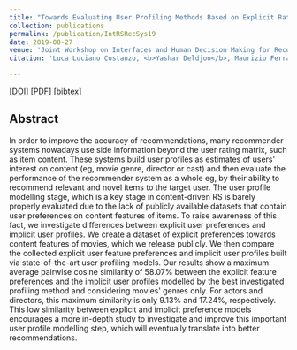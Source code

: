 ```yaml
---
title: "Towards Evaluating User Profiling Methods Based on Explicit Ratings on Item Features"
collection: publications
permalink: /publication/IntRSRecSys19
date: 2019-08-27
venue: 'Joint Workshop on Interfaces and Human Decision Making for Recommender Systems  (IntRS) as part of ACM RecSys 2019'
citation: 'Luca Luciano Costanzo, <b>Yashar Deldjoo</b>, Maurizio Ferrari Dacrema, Markus Schedl, Paolo Cremonesi<i> Joint Workshop on Interfaces and Human Decision Making for Recommender Systems</i><b>(IntRS@RecSys'19)</b>.'

---
```



[[DOI]]()  [[PDF]]()  [[bibtex]]()


## Abstract

In order to improve the accuracy of recommendations, many recommender systems nowadays use side information beyond the user rating matrix, such as item content. These systems build user profiles as estimates of users' interest on content (eg, movie genre, director or cast) and then evaluate the performance of the recommender system as a whole eg, by their ability to recommend relevant and novel items to the target user. The user profile modelling stage, which is a key stage in content-driven RS is barely properly evaluated due to the lack of publicly available datasets that contain user preferences on content features of items.
To raise awareness of this fact, we investigate differences between explicit user preferences and implicit user profiles. We create a dataset of explicit preferences towards content features of movies, which we release publicly. We then compare the collected explicit user feature preferences and implicit user profiles built via state-of-the-art user profiling models. Our results show a maximum average pairwise cosine similarity of 58.07\% between the explicit feature preferences and the implicit user profiles modelled by the best investigated profiling method and considering movies' genres only. For actors and directors, this maximum similarity is only 9.13\% and 17.24\%, respectively. This low similarity between explicit and implicit preference models encourages a more in-depth study to investigate and improve this important user profile modelling step, which will eventually translate into better recommendations.

